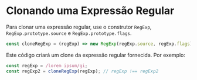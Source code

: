 # Clonando uma Expressão Regular

Para clonar uma expressão regular, use o construtor `RegExp`, `RegExp.prototype.source` e `RegExp.prototype.flags`.

```js
const cloneRegExp = (regExp) => new RegExp(regExp.source, regExp.flags);
```

Este código criará um clone da expressão regular fornecida. Por exemplo:

```js
const regExp = /lorem ipsum/gi;
const regExp2 = cloneRegExp(regExp); // regExp !== regExp2
```
